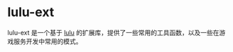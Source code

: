 # lulu-ext

lulu-ext 是一个基于 [lulu](https://github.com/trainking/lulu) 的扩展库，提供了一些常用的工具函数，以及一些在游戏服务开发中常用的模式。